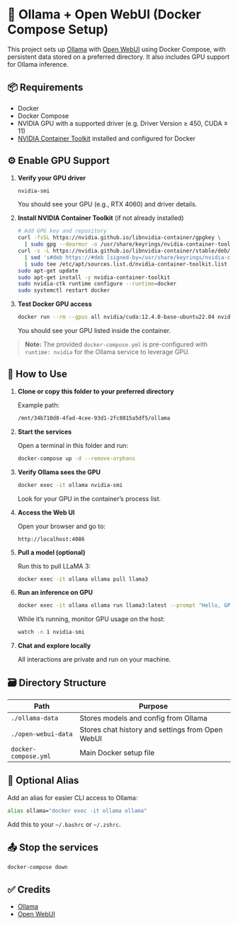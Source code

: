 # 🧠 Ollama + Open WebUI (Docker Compose Setup)

This project sets up [Ollama](https://ollama.com) with [Open WebUI](https://github.com/open-webui/open-webui) using Docker Compose, with persistent data stored on a preferred directory. It also includes GPU support for Ollama inference.

## 📦 Requirements

* Docker
* Docker Compose
* NVIDIA GPU with a supported driver (e.g. Driver Version ≥ 450, CUDA ≥ 11)
* [NVIDIA Container Toolkit](https://docs.nvidia.com/datacenter/cloud-native/container-toolkit/install-guide.html) installed and configured for Docker

## ⚙️ Enable GPU Support

1. **Verify your GPU driver**

   ```bash
   nvidia-smi
   ```

   You should see your GPU (e.g., RTX 4060) and driver details.

2. **Install NVIDIA Container Toolkit** (if not already installed)

   ```bash
   # Add GPG key and repository
   curl -fsSL https://nvidia.github.io/libnvidia-container/gpgkey \
     | sudo gpg --dearmor -o /usr/share/keyrings/nvidia-container-toolkit-keyring.gpg
   curl -s -L https://nvidia.github.io/libnvidia-container/stable/deb/nvidia-container-toolkit.list \
     | sed 's#deb https://#deb [signed-by=/usr/share/keyrings/nvidia-container-toolkit-keyring.gpg] https://#g' \
     | sudo tee /etc/apt/sources.list.d/nvidia-container-toolkit.list
   sudo apt-get update
   sudo apt-get install -y nvidia-container-toolkit
   sudo nvidia-ctk runtime configure --runtime=docker
   sudo systemctl restart docker
   ```

3. **Test Docker GPU access**

   ```bash
   docker run --rm --gpus all nvidia/cuda:12.4.0-base-ubuntu22.04 nvidia-smi
   ```

   You should see your GPU listed inside the container.

> **Note:** The provided `docker-compose.yml` is pre-configured with `runtime: nvidia` for the Ollama service to leverage GPU.

## 🚀 How to Use

1. **Clone or copy this folder to your preferred directory**

   Example path:

   ```bash
   /mnt/34b710d8-4fad-4cee-93d1-2fc8815a5df5/ollama
   ```

2. **Start the services**

   Open a terminal in this folder and run:

   ```bash
   docker-compose up -d --remove-orphans
   ```

3. **Verify Ollama sees the GPU**

   ```bash
   docker exec -it ollama nvidia-smi
   ```

   Look for your GPU in the container’s process list.

4. **Access the Web UI**

   Open your browser and go to:

   ```text
   http://localhost:4086
   ```

5. **Pull a model (optional)**

   Run this to pull LLaMA 3:

   ```bash
   docker exec -it ollama ollama pull llama3
   ```

6. **Run an inference on GPU**

   ```bash
   docker exec -it ollama ollama run llama3:latest --prompt "Hello, GPU!"
   ```

   While it’s running, monitor GPU usage on the host:

   ```bash
   watch -n 1 nvidia-smi
   ```

7. **Chat and explore locally**

   All interactions are private and run on your machine.

## 🗃 Directory Structure

| Path                 | Purpose                                          |
| -------------------- | ------------------------------------------------ |
| `./ollama-data`      | Stores models and config from Ollama             |
| `./open-webui-data`  | Stores chat history and settings from Open WebUI |
| `docker-compose.yml` | Main Docker setup file                           |

## 🔧 Optional Alias

Add an alias for easier CLI access to Ollama:

```bash
alias ollama="docker exec -it ollama ollama"
```

Add this to your `~/.bashrc` or `~/.zshrc`.

## 📤 Stop the services

```bash
docker-compose down
```

## ✅ Credits

* [Ollama](https://ollama.com)
* [Open WebUI](https://github.com/open-webui/open-webui)
